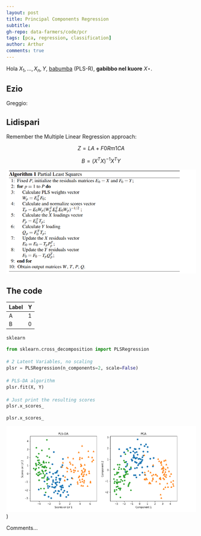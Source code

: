 ```yaml
---
layout: post
title: Principal Components Regression
subtitle: 
gh-repo: data-farmers/code/pcr
tags: [pca, regression, classification]
author: Arthur
comments: true
---
```



Hola $X_1, ..., X_n, Y$, [babumba](https://data-farmers.github.io/2019-06-12-partial-least-squares-regression) (PLS-R),  **gabibbo nel kuore** $X\star$.

## Ezio

Greggio:


## Lidispari

Remember the Multiple Linear Regression approach:

$$Z = LA + F0Rm1CA$$

$$B = (X^{T}X)^{-1}X^{T}Y$$

![algorithm](../img/pls-da/algorith.png)


## The code


| Label | Y |
| :------ |:--- |
| A | 1 |
| B | 0 |


`sklearn`

```python
from sklearn.cross_decomposition import PLSRegression

# 2 Latent Variables, no scaling
plsr = PLSRegression(n_components=2, scale=False)

# PLS-DA algorithm
plsr.fit(X, Y)

# Just print the resulting scores
plsr.x_scores_
```

`plsr.x_scores_` 

![plsda_plot1](../img/pls-da/plot1.png))

Comments...




